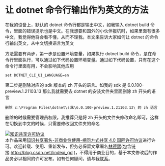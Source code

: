 # 让 dotnet 命令行输出作为英文的方法

在我的设备上，默认的 dotnet 命令行都是输出中文，如我输入 dotnet build 命令，里面的错误提示也是中文。在我想要和国外的小伙伴报坑时，如果里面有很多中文，我觉得他将会看不懂，从而不理我。本文来告诉大家如何让 dotnet 的命令行输出英文，从中文切换语言为英文

<!--more-->
<!-- 发布 -->

方法需要有两步，第一步是设置环境变量，如果执行 dotnet build 命令，是在命令行里面执行，可以通过如下代码设置环境变量。通过如下代码设置，只有在这个命令行里面有用，不会影响其他应用

```
set DOTNET_CLI_UI_LANGUAGE=en
```

第二步是删除对应的 sdk 版本的 zh 开头的语言。如我的 sdk 是 6.0.100-preview.1.21103.13 那么我就需要去 dotnet 的安装文件夹里面删除 zh 开头的语言

```
删除 c:\Program Files\dotnet\sdk\6.0.100-preview.1.21103.13\ 的 zh 语言
```

删除的时候需要管理员权限，我推荐只是将 zh 开头的文件夹修改命名即可，这样在切换到中文的时候，只需要修改回文件夹的命名

<a rel="license" href="http://creativecommons.org/licenses/by-nc-sa/4.0/"><img alt="知识共享许可协议" style="border-width:0" src="https://licensebuttons.net/l/by-nc-sa/4.0/88x31.png" /></a><br />本作品采用<a rel="license" href="http://creativecommons.org/licenses/by-nc-sa/4.0/">知识共享署名-非商业性使用-相同方式共享 4.0 国际许可协议</a>进行许可。欢迎转载、使用、重新发布，但务必保留文章署名[林德熙](http://blog.csdn.net/lindexi_gd)(包含链接:http://blog.csdn.net/lindexi_gd )，不得用于商业目的，基于本文修改后的作品务必以相同的许可发布。如有任何疑问，请与我[联系](mailto:lindexi_gd@163.com)。
